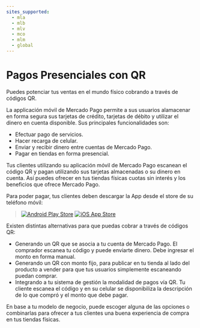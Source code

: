 ```yaml
---
sites_supported:
  - mla
  - mlb
  - mlv
  - mco
  - mlm
  - global
---
```



# Pagos Presenciales con QR


Puedes potenciar tus ventas en el mundo físico cobrando a través de códigos QR.  

La applicación móvil de Mercado Pago permite a sus usuarios alamacenar en forma segura sus tarjetas de crédito, tarjetas de débito y utilizar el dinero en cuenta disponible. Sus principales funcionalidades son:

* Efectuar pago de servicios.
* Hacer recarga de celular.
* Enviar y recibir dinero entre cuentas de Mercado Pago.
* Pagar en tiendas en forma presencial.

Tus clientes utilizando su aplicación móvil de Mercado Pago escanean el código QR y pagan utilizando sus tarjetas almacenadas o su dinero en cuenta.
Así puedes ofrecer en tus tiendas físicas cuotas sin interés y los beneficios que ofrece Mercado Pago.

Para poder pagar, tus clientes deben descargar la App desde el store de su teléfono móvil:

> [![Android Play Store](/bundles/images/GooglePlayBadge.es.png)](https://play.google.com/store/apps/details?id=com.mercadopago.wallet&hl=es_419)  [![iOS App Store](/bundles/images/AppStoreBadge.es.svg)](https://itunes.apple.com/ar/app/mercado-pago/id925436649?mt=8)


Existen distintas alternativas para que puedas cobrar a través de códigos QR:  

* Generando un QR que se asocia a tu cuenta de Mercado Pago. El comprador escanea tu código y puede enviarte dinero. Debe ingresar el monto en forma manual.
* Generando un QR con monto fijo, para publicar en tu tienda al lado del producto a vender para que tus usuarios simplemente escaneando puedan comprar.
* Integrando a tu sistema de gestión la modalidad de pagos vía QR. Tu cliente escanea el código y en su celular se disponibiliza la descripción de lo que compró y el monto que debe pagar.

En base a tu modelo de negocio, puede escoger alguna de las opciones o combinarlas para ofrecer a tus clientes una buena experiencia de compra en tus tiendas físicas.
